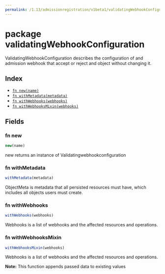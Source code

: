 ```yaml
---
permalink: /1.13/admissionregistration/v1beta1/validatingWebhookConfiguration
---
```


# package validatingWebhookConfiguration

ValidatingWebhookConfiguration describes the configuration of and admission webhook that accept or reject and object without changing it.

## Index

* [`fn new(name)`](#fn-new)
* [`fn withMetadata(metadata)`](#fn-withmetadata)
* [`fn withWebhooks(webhooks)`](#fn-withwebhooks)
* [`fn withWebhooksMixin(webhooks)`](#fn-withwebhooksmixin)

## Fields

### fn new

```ts
new(name)
```

new returns an instance of Validatingwebhookconfiguration

### fn withMetadata

```ts
withMetadata(metadata)
```

ObjectMeta is metadata that all persisted resources must have, which includes all objects users must create.

### fn withWebhooks

```ts
withWebhooks(webhooks)
```

Webhooks is a list of webhooks and the affected resources and operations.

### fn withWebhooksMixin

```ts
withWebhooksMixin(webhooks)
```

Webhooks is a list of webhooks and the affected resources and operations.

**Note:** This function appends passed data to existing values